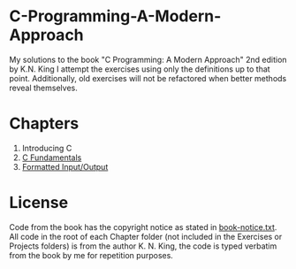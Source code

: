 # C-Programming-A-Modern-Approach
My solutions to the book "C Programming: A Modern Approach" 2nd edition by K.N. King
I attempt the exercises using only the definitions up to that point.
Additionally, old exercises will not be refactored when better methods reveal themselves.

# Chapters
1. Introducing C
2. [C Fundamentals](./Chapter2/)
3. [Formatted Input/Output](./Chapter3/)

# License
Code from the book has the copyright notice as stated in [book-notice.txt](./book-notice.txt).
All code in the root of each Chapter folder (not included in the Exercises or Projects folders) is from the author K. N. King, the code is typed verbatim from the book by me for repetition purposes.
